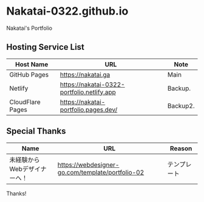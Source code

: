 # Nakatai-0322.github.io

Nakatai's Portfolio

## Hosting Service List

| Host Name        | URL                                  | Note      |
| ---------------- | ------------------------------------ | --------- |
| GitHub Pages     | https://nakatai.ga                   | Main      |
| Netlify          | https://nakatai-0322-portfolio.netlify.app         | Backup.   |
| CloudFlare Pages | https://nakatai-portfolio.pages.dev/ | Backup2. |

## Special Thanks

|Name|URL|Reason|
|--- | --- |---|
|未経験からWebデザイナーへ！|https://webdesigner-go.com/template/portfolio-02|テンプレート|

Thanks!